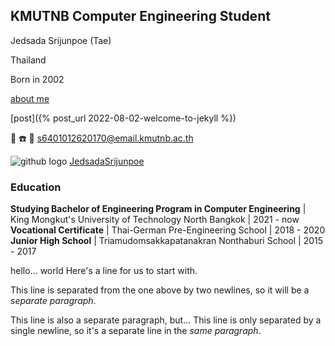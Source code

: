 ## KMUTNB Computer Engineering Student

Jedsada Srijunpoe (Tae)

Thailand

Born in 2002

[about me](https://jedsadasrijunpoe.github.io/about.html)

[post]({% post_url 2022-08-02-welcome-to-jekyll %})

:wave:
:phone:
📧 [s6401012620170@email.kmutnb.ac.th](mailto:s6401012620170@email.kmutnb.ac.th)

![github logo](https://raw.githubusercontent.com/ErickSimoes/email-icon/master/gh.png) [JedsadaSrijunpoe](https://github.com/JedsadaSrijunpoe)

### Education

**Studying Bachelor of Engineering Program in Computer Engineering** | King Mongkut's University of Technology North Bangkok | 2021 - now
**Vocational Certificate** | Thai-German Pre-Engineering School | 2018 - 2020
**Junior High School** | Triamudomsakkapatanakran Nonthaburi School | 2015 - 2017

hello...
world
Here's a line for us to start with.

This line is separated from the one above by two newlines, so it will be a *separate paragraph*.

This line is also a separate paragraph, but...
This line is only separated by a single newline, so it's a separate line in the *same paragraph*.
